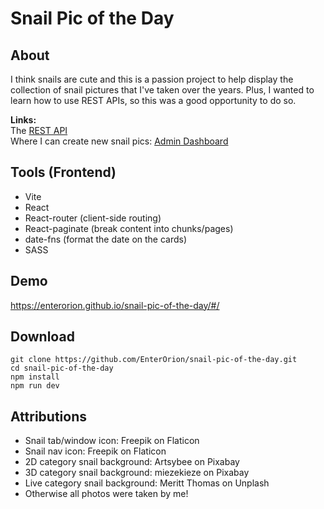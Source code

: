 # Snail Pic of the Day

## About

I think snails are cute and this is a passion project to help display the collection of snail pictures that I've taken over the years. Plus, I wanted to learn how to use REST APIs, so this was a good opportunity to do so. <br/>

**Links:** <br/>
The [REST API](https://github.com/EnterOrion/snail-pic-api) <br/>
Where I can create new snail pics: [Admin Dashboard](https://github.com/EnterOrion/snail-pic-admin)

## Tools (Frontend)

- Vite
- React
- React-router (client-side routing)
- React-paginate (break content into chunks/pages)
- date-fns (format the date on the cards)
- SASS

## Demo

https://enterorion.github.io/snail-pic-of-the-day/#/

## Download

```
git clone https://github.com/EnterOrion/snail-pic-of-the-day.git
cd snail-pic-of-the-day
npm install
npm run dev
```

## Attributions

- Snail tab/window icon: Freepik on Flaticon
- Snail nav icon: Freepik on Flaticon
- 2D category snail background: Artsybee on Pixabay
- 3D category snail background: miezekieze on Pixabay
- Live category snail background: Meritt Thomas on Unplash
- Otherwise all photos were taken by me!
